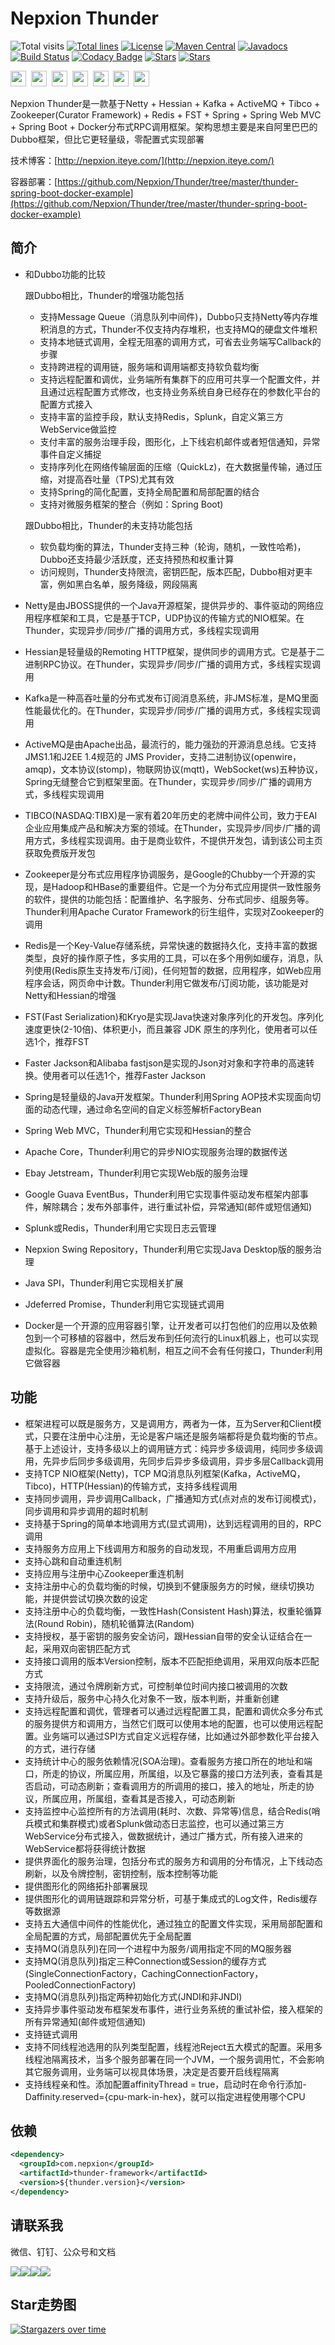 # Nepxion Thunder
![Total visits](https://visitor-badge.laobi.icu/badge?page_id=Nepxion&title=total%20visits)  [![Total lines](https://tokei.rs/b1/github/Nepxion/Thunder?category=lines)](https://tokei.rs/b1/github/Nepxion/Thunder?category=lines)  [![License](https://img.shields.io/badge/License-Apache%202.0-blue.svg?label=license)](https://github.com/Nepxion/Thunder/blob/master/LICENSE)  [![Maven Central](https://img.shields.io/maven-central/v/com.nepxion/thunder.svg?label=maven)](https://search.maven.org/artifact/com.nepxion/thunder)  [![Javadocs](http://www.javadoc.io/badge/com.nepxion/thunder-framework.svg)](http://www.javadoc.io/doc/com.nepxion/thunder-framework)  [![Build Status](https://github.com/Nepxion/Thunder/workflows/build/badge.svg)](https://github.com/Nepxion/Thunder/actions)  [![Codacy Badge](https://app.codacy.com/project/badge/Grade/56099f3946954a2686f9d7e64fcf1410)](https://www.codacy.com/gh/Nepxion/Thunder/dashboard?utm_source=github.com&amp;utm_medium=referral&amp;utm_content=Nepxion/Thunder&amp;utm_campaign=Badge_Grade)  [![Stars](https://img.shields.io/github/stars/Nepxion/Thunder.svg?label=Stars&style=flat&logo=GitHub)](https://github.com/Nepxion/Thunder/stargazers)  [![Stars](https://gitee.com/Nepxion/Thunder/badge/star.svg)](https://gitee.com/Nepxion/Thunder/stargazers)

<a href="https://github.com/Nepxion" tppabs="#" target="_blank"><img width="25" height="25" src="http://nepxion.gitee.io/discovery/docs/icon-doc/github.png"></a>&nbsp;  <a href="https://gitee.com/Nepxion" tppabs="#" target="_blank"><img width="25" height="25" src="http://nepxion.gitee.io/discovery/docs/icon-doc/gitee.png"></a>&nbsp;  <a href="https://search.maven.org/search?q=g:com.nepxion" tppabs="#" target="_blank"><img width="25" height="25" src="http://nepxion.gitee.io/discovery/docs/icon-doc/maven.png"></a>&nbsp;  <a href="http://nepxion.gitee.io/discovery/docs/contact-doc/wechat.jpg" tppabs="#" target="_blank"><img width="25" height="25" src="http://nepxion.gitee.io/discovery/docs/icon-doc/wechat.png"></a>&nbsp;  <a href="http://nepxion.gitee.io/discovery/docs/contact-doc/dingding.jpg" tppabs="#" target="_blank"><img width="25" height="25" src="http://nepxion.gitee.io/discovery/docs/icon-doc/dingding.png"></a>&nbsp;  <a href="http://nepxion.gitee.io/discovery/docs/contact-doc/gongzhonghao.jpg" tppabs="#" target="_blank"><img width="25" height="25" src="http://nepxion.gitee.io/discovery/docs/icon-doc/gongzhonghao.png"></a>&nbsp;  <a href="mailto:1394997@qq.com" tppabs="#"><img width="25" height="25" src="http://nepxion.gitee.io/discovery/docs/icon-doc/email.png"></a>

Nepxion Thunder是一款基于Netty + Hessian + Kafka + ActiveMQ + Tibco + Zookeeper(Curator Framework) + Redis + FST + Spring + Spring Web MVC + Spring Boot + Docker分布式RPC调用框架。架构思想主要是来自阿里巴巴的Dubbo框架，但比它更轻量级，零配置式实现部署

技术博客：[http://nepxion.iteye.com/](http://nepxion.iteye.com/)

容器部署：[https://github.com/Nepxion/Thunder/tree/master/thunder-spring-boot-docker-example](https://github.com/Nepxion/Thunder/tree/master/thunder-spring-boot-docker-example)

## 简介
- 和Dubbo功能的比较

  跟Dubbo相比，Thunder的增强功能包括
  - 支持Message Queue（消息队列中间件)，Dubbo只支持Netty等内存堆积消息的方式，Thunder不仅支持内存堆积，也支持MQ的硬盘文件堆积
  - 支持本地链式调用，全程无阻塞的调用方式，可省去业务端写Callback的步骤
  - 支持跨进程的调用链，服务端和调用端都支持软负载均衡
  - 支持远程配置和调优，业务端所有集群下的应用可共享一个配置文件，并且通过远程配置方式修改，也支持业务系统自身已经存在的参数化平台的配置方式接入
  - 支持丰富的监控手段，默认支持Redis，Splunk，自定义第三方WebService做监控
  - 支付丰富的服务治理手段，图形化，上下线宕机邮件或者短信通知，异常事件自定义捕捉
  - 支持序列化在网络传输层面的压缩（QuickLz)，在大数据量传输，通过压缩，对提高吞吐量（TPS)尤其有效
  - 支持Spring的简化配置，支持全局配置和局部配置的结合
  - 支持对微服务框架的整合（例如：Spring Boot)

  跟Dubbo相比，Thunder的未支持功能包括
  - 软负载均衡的算法，Thunder支持三种（轮询，随机，一致性哈希)，Dubbo还支持最少活跃度，还支持预热和权重计算
  - 访问规则，Thunder支持限流，密钥匹配，版本匹配，Dubbo相对更丰富，例如黑白名单，服务降级，网段隔离
- Netty是由JBOSS提供的一个Java开源框架，提供异步的、事件驱动的网络应用程序框架和工具，它是基于TCP，UDP协议的传输方式的NIO框架。在Thunder，实现异步/同步/广播的调用方式，多线程实现调用
- Hessian是轻量级的Remoting HTTP框架，提供同步的调用方式。它是基于二进制RPC协议。在Thunder，实现异步/同步/广播的调用方式，多线程实现调用
- Kafka是一种高吞吐量的分布式发布订阅消息系统，非JMS标准，是MQ里面性能最优化的。在Thunder，实现异步/同步/广播的调用方式，多线程实现调用
- ActiveMQ是由Apache出品，最流行的，能力强劲的开源消息总线。它支持JMS1.1和J2EE 1.4规范的 JMS Provider，支持二进制协议(openwire，amqp)，文本协议(stomp)，物联网协议(mqtt)，WebSocket(ws)五种协议，Spring无缝整合它到框架里面。在Thunder，实现异步/同步/广播的调用方式，多线程实现调用
- TIBCO(NASDAQ:TIBX)是一家有着20年历史的老牌中间件公司，致力于EAI企业应用集成产品和解决方案的领域。在Thunder，实现异步/同步/广播的调用方式，多线程实现调用。由于是商业软件，不提供开发包，请到该公司主页获取免费版开发包
- Zookeeper是分布式应用程序协调服务，是Google的Chubby一个开源的实现，是Hadoop和HBase的重要组件。它是一个为分布式应用提供一致性服务的软件，提供的功能包括：配置维护、名字服务、分布式同步、组服务等。Thunder利用Apache Curator Framework的衍生组件，实现对Zookeeper的调用
- Redis是一个Key-Value存储系统，异常快速的数据持久化，支持丰富的数据类型，良好的操作原子性，多实用的工具，可以在多个用例如缓存，消息，队列使用(Redis原生支持发布/订阅)，任何短暂的数据，应用程序，如Web应用程序会话，网页命中计数。Thunder利用它做发布/订阅功能，该功能是对Netty和Hessian的增强
- FST(Fast Serialization)和Kryo是实现Java快速对象序列化的开发包。序列化速度更快(2-10倍)、体积更小，而且兼容 JDK 原生的序列化，使用者可以任选1个，推荐FST
- Faster Jackson和Alibaba fastjson是实现的Json对对象和字符串的高速转换。使用者可以任选1个，推荐Faster Jackson
- Spring是轻量级的Java开发框架。Thunder利用Spring AOP技术实现面向切面的动态代理，通过命名空间的自定义标签解析FactoryBean
- Spring Web MVC，Thunder利用它实现和Hessian的整合
- Apache Core，Thunder利用它的异步NIO实现服务治理的数据传送
- Ebay Jetstream，Thunder利用它实现Web版的服务治理
- Google Guava EventBus，Thunder利用它实现事件驱动发布框架内部事件，解除耦合；发布外部事件，进行重试补偿，异常通知(邮件或短信通知)
- Splunk或Redis，Thunder利用它实现日志云管理
- Nepxion Swing Repository，Thunder利用它实现Java Desktop版的服务治理
- Java SPI，Thunder利用它实现相关扩展
- Jdeferred Promise，Thunder利用它实现链式调用
- Docker是一个开源的应用容器引擎，让开发者可以打包他们的应用以及依赖包到一个可移植的容器中，然后发布到任何流行的Linux机器上，也可以实现虚拟化。容器是完全使用沙箱机制，相互之间不会有任何接口，Thunder利用它做容器

## 功能
-  框架进程可以既是服务方，又是调用方，两者为一体，互为Server和Client模式，只要在注册中心注册，无论是客户端还是服务端都将是负载均衡的节点。基于上述设计，支持多级以上的调用链方式：纯异步多级调用，纯同步多级调用，先异步后同步多级调用，先同步后异步多级调用，异步多层Callback调用
- 支持TCP NIO框架(Netty)，TCP MQ消息队列框架(Kafka，ActiveMQ，Tibco)，HTTP(Hessian)的传输方式，支持多线程调用
- 支持同步调用，异步调用Callback，广播通知方式(点对点的发布订阅模式)，同步调用和异步调用的超时机制
- 支持基于Spring的简单本地调用方式(显式调用)，达到远程调用的目的，RPC调用
- 支持服务方应用上下线调用方和服务的自动发现，不用重启调用方应用
- 支持心跳和自动重连机制
- 支持应用与注册中心Zookeeper重连机制
- 支持注册中心的负载均衡的时候，切换到不健康服务方的时候，继续切换功能，并提供尝试切换次数的设定
- 支持注册中心的负载均衡，一致性Hash(Consistent Hash)算法，权重轮循算法(Round Robin)，随机轮循算法(Random)
- 支持授权，基于密钥的服务安全访问，跟Hessian自带的安全认证结合在一起，采用双向密钥匹配方式
- 支持接口调用的版本Version控制，版本不匹配拒绝调用，采用双向版本匹配方式
- 支持限流，通过令牌刷新方式，可控制单位时间内接口被调用的次数
- 支持升级后，服务中心持久化对象不一致，版本判断，并重新创建
- 支持远程配置和调优，管理者可以通过远程配置工具，配置和调优众多分布式的服务提供方和调用方，当然它们既可以使用本地的配置，也可以使用远程配置。业务端可以通过SPI方式自定义远程存储，比如通过外部参数化平台接入的方式，进行存储
- 支持统计中心的服务依赖情况(SOA治理)。查看服务方接口所在的地址和端口，所走的协议，所属应用，所属组，以及它暴露的接口方法列表，查看其是否启动，可动态刷新；查看调用方的所调用的接口，接入的地址，所走的协议，所属应用，所属组，查看其是否接入，可动态刷新
- 支持监控中心监控所有的方法调用(耗时、次数、异常等)信息，结合Redis(哨兵模式和集群模式)或者Splunk做动态日志监控，也可以通过第三方WebService分布式接入，做数据统计，通过广播方式，所有接入进来的WebService都将获得统计数据
- 提供界面化的服务治理，包括分布式的服务方和调用的分布情况，上下线动态刷新，以及令牌控制，密钥控制，版本控制等功能
- 提供图形化的网络拓扑部署展现
- 提供图形化的调用链跟踪和异常分析，可基于集成式的Log文件，Redis缓存等数据源
- 支持五大通信中间件的性能优化，通过独立的配置文件实现，采用局部配置和全局配置的方式，局部配置优先于全局配置
- 支持MQ(消息队列)在同一个进程中为服务/调用指定不同的MQ服务器
- 支持MQ(消息队列)指定三种Connection或Session的缓存方式(SingleConnectionFactory，CachingConnectionFactory，PooledConnectionFactory)
- 支持MQ(消息队列)指定两种初始化方式(JNDI和非JNDI)
- 支持异步事件驱动发布框架发布事件，进行业务系统的重试补偿，接入框架的所有异常通知(邮件或短信通知)
- 支持链式调用
- 支持不同线程池选用的队列类型配置，线程池Reject五大模式的配置。采用多线程池隔离技术，当多个服务部署在同一个JVM，一个服务调用忙，不会影响其它服务调用，业务端可以视具体场景，决定是否要开启线程隔离
- 支持线程亲和性。添加配置affinityThread = true，启动时在命令行添加-Daffinity.reserved={cpu-mark-in-hex}，就可以指定进程使用哪个CPU

## 依赖
```xml
<dependency>
  <groupId>com.nepxion</groupId>
  <artifactId>thunder-framework</artifactId>
  <version>${thunder.version}</version>
</dependency>
```

## 请联系我
微信、钉钉、公众号和文档

![](http://nepxion.gitee.io/discovery/docs/contact-doc/wechat-1.jpg)![](http://nepxion.gitee.io/discovery/docs/contact-doc/dingding-1.jpg)![](http://nepxion.gitee.io/discovery/docs/contact-doc/gongzhonghao-1.jpg)![](http://nepxion.gitee.io/discovery/docs/contact-doc/document-1.jpg)

## Star走势图
[![Stargazers over time](https://starchart.cc/Nepxion/Thunder.svg)](https://starchart.cc/Nepxion/Thunder)